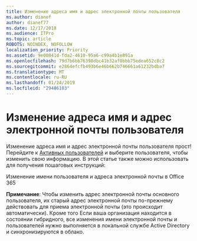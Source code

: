 ```yaml
---
title: Изменение адреса имя и адрес электронной почты пользователя
ms.author: dianef
author: dianef77
ms.date: 12/17/2018
ms.audience: ITPro
ms.topic: article
ROBOTS: NOINDEX, NOFOLLOW
localization_priority: Priority
ms.assetid: 9e00841d-fda2-4610-95a6-c99a4b1e891a
ms.openlocfilehash: 79d7b6bb76398dbc41b32af0bbb75edea652c8c2
ms.sourcegitcommit: e2864efcfb493b6e46b662b746661a61232bdba7
ms.translationtype: MT
ms.contentlocale: ru-RU
ms.lasthandoff: 01/24/2019
ms.locfileid: "29486103"
---
```

# <a name="change-a-users-name-and-email-address"></a>Изменение адреса имя и адрес электронной почты пользователя

Изменение адреса имя и адрес электронной почты пользователя прост! Перейдите к [Активных пользователей](https://support.office.com/article/https://portal.office.com/adminportal/home.aspx#/users) и выберите пользователя, чтобы изменить свою информацию. В этой статье также можно использовать для получения пошаговых инструкций: 
  
Изменение имени пользователя и адреса электронной почты в Office 365
  
 **Примечание**: Чтобы изменить адрес электронной почты основного пользователя, их старый адрес электронной почты по-прежнему действовать для приема электронной почты (это происходит автоматически). Кроме того Если ваша организация находится в состоянии гибридного, все изменения имени электронной почты и пользователей нужно выполняется в локальной службе Active Directory и синхронизируются в облако. 
  

